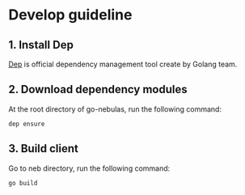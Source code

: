 # Develop guideline

## 1. Install Dep

[Dep](https://github.com/golang/dep) is official dependency management tool create by Golang team.

## 2. Download dependency modules

At the root directory of go-nebulas, run the following command:

```
dep ensure
```

## 3. Build client

Go to neb directory, run the following command:

```
go build
```

